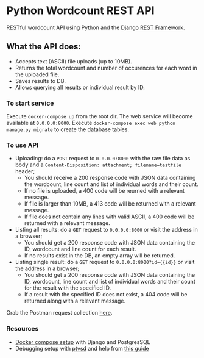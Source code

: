 # Python Wordcount REST  API

RESTful wordcount API using Python and the [Django REST Framework](https://www.django-rest-framework.org/).

## What the API does:
- Accepts text (ASCII) file uploads (up to 10MB).
- Returns the total wordcount and number of occurences for each word in the uploaded file.
- Saves results to DB.
- Allows querying all results or individual result by ID.

### To start service
Execute `docker-compose up` from the root dir. The web service will become available at `0.0.0.0:8000`.
Execute `docker-compose exec web python manage.py migrate` to create the database tables.

### To use API
- Uploading: do a `POST` request to `0.0.0.0:8000` with the raw file data as body and a `Content-Disposition: attachment; filename=testfile` header;
  - You should receive a 200 response code with JSON data containing the wordcount, line count and list of individual words and their count.
  - If no file is uploaded, a 400 code will be reurned with a relevant message.
  - If file is larger than 10MB, a 413 code will be returned with a relevant message.
  - If file does not contain any lines with valid ASCII, a 400 code will be returned with a relevant message.
- Listing all results: do a `GET` request to `0.0.0.0:8000` or visit the address in a browser;
  - You should get a 200 response code with JSON data containing the ID, wordcount and line count for each result.
  - If no results exist in the DB, an empty array will be returned.
- Listing single result: do a `GET` request to `0.0.0.0:8000?id={{id}}` or visit the address in a browser;
  - You should get a 200 response code with JSON data containing the ID, wordcount, line count and list of individual words and their count for the result with the specified ID.
  - If a result with the specified ID does not exist, a 404 code will be returned along with a relevant message.

Grab the Postman request collection [here](https://www.getpostman.com/collections/46a2d3a9ead5d9a1f486).

### Resources
- [Docker compose setup](https://docs.docker.com/compose/django/) with Django and PostgresSQL
- Debugging setup with [ptvsd](https://github.com/Microsoft/ptvsd) and help from [this guide](https://gist.github.com/veuncent/1e7fcfe891883dfc52516443a008cfcb)